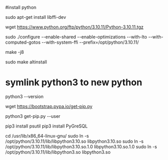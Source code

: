 #install python

sudo apt-get install libffi-dev

wget https://www.python.org/ftp/python/3.10.11/Python-3.10.11.tgz

sudo ./configure --enable-shared --enable-optimizations --with-lto --with-computed-gotos --with-system-ffi --prefix=/opt/python/3.10.11/

make -j8

sudo make altinstall

# symlink python3 to new python

python3 --version

wget https://bootstrap.pypa.io/get-pip.py

python3 get-pip.py --user

pip3 install psutil
pip3 install PyGreSQL

cd /usr/lib/x86_64-linux-gnu/
sudo ln -s /opt/python/3.10.11/lib/libpython3.10.so libpython3.10.so
sudo ln -s /opt/python/3.10.11/lib/libpython3.10.so.1.0 libpython3.10.so.1.0
sudo ln -s /opt/python/3.10.11/lib/libpython3.so libpython3.so


